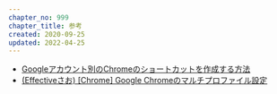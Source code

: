 ```yaml
---
chapter_no: 999
chapter_title: 参考
created: 2020-09-25
updated: 2022-04-25
---
```

- [Googleアカウント別のChromeのショートカットを作成する方法](https://www.suzu6.net/posts/184-chrome-taskbar/)
- [(Effectiveさお) [Chrome] Google Chromeのマルチプロファイル設定](https://h-sao.com/blog/2017/01/04/how-to-use-multiple-browser-profiles-in-chrome/)
